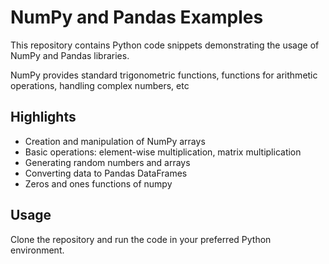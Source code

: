 # NumPy and Pandas Examples

This repository contains Python code snippets demonstrating the usage of NumPy and Pandas libraries.

NumPy provides standard trigonometric functions, functions for arithmetic operations, handling complex numbers, etc

## Highlights

- Creation and manipulation of NumPy arrays
- Basic operations: element-wise multiplication, matrix multiplication
- Generating random numbers and arrays
- Converting data to Pandas DataFrames
- Zeros and ones functions of numpy
## Usage

Clone the repository and run the code in your preferred Python environment.

